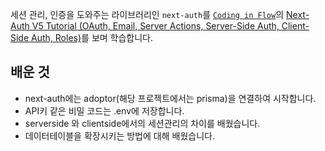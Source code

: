 세션 관리, 인증을 도와주는 라이브러리인 `next-auth`를 [`Coding in Flow`](https://www.youtube.com/@codinginflow)의 [Next-Auth V5 Tutorial (OAuth, Email, Server Actions, Server-Side Auth, Client-Side Auth, Roles)](https://youtu.be/bMYZSi_LZ2w?feature=shared)를 보며 학습합니다.

## 배운 것
- next-auth에는 adoptor(해당 프로젝트에서는 prisma)을 연결하여 시작합니다.
- API키 같은 비밀 코드는 .env에 저장합니다.
- serverside 와 clientside에서의 세션관리의 차이를 배웠습니다.
- 데이터테이블을 확장시키는 방법에 대해 배웠습니다.

